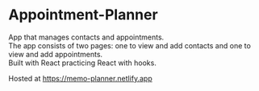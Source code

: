 # Appointment-Planner
App that manages contacts and appointments. <br />
The app consists of two pages: one to view and add contacts and one to view and add appointments.<br />
Built with React practicing React with hooks.<br />

Hosted at https://memo-planner.netlify.app
